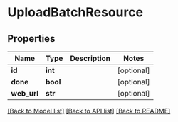 # UploadBatchResource

## Properties
Name | Type | Description | Notes
------------ | ------------- | ------------- | -------------
**id** | **int** |  | [optional] 
**done** | **bool** |  | [optional] 
**web_url** | **str** |  | [optional] 

[[Back to Model list]](../README.md#documentation-for-models) [[Back to API list]](../README.md#documentation-for-api-endpoints) [[Back to README]](../README.md)


